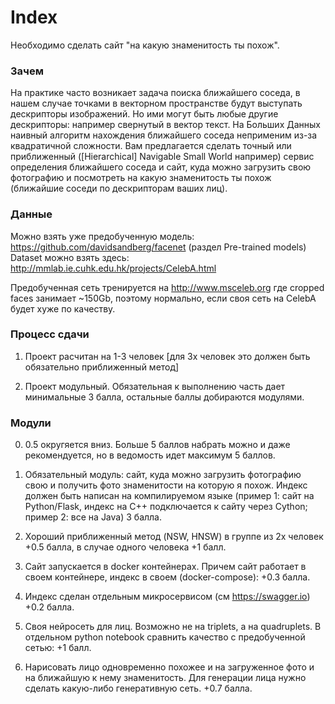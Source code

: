 # Index

Необходимо сделать сайт "на какую знаменитость ты похож".

### Зачем

На практике часто возникает задача поиска ближайшего соседа, в нашем случае точками в векторном пространстве будут выступать дескрипторы изображений. Но ими могут быть любые другие дескрипторы: например свернутый в вектор текст.
На Больших Данных наивный алгоритм нахождения ближайшего соседа неприменим из-за квадратичной сложности. Вам предлагается сделать точный или приближенный ([Hierarchical] Navigable Small World например) сервис определения ближайшего соседа и сайт, куда можно загрузить свою фотографию и посмотреть на какую знаменитость ты похож (ближайшие соседи по дескрипторам ваших лиц).

### Данные

Можно взять уже предобученную модель: https://github.com/davidsandberg/facenet (раздел Pre-trained models)
Dataset можно взять здесь: http://mmlab.ie.cuhk.edu.hk/projects/CelebA.html

Предобученная сеть тренируется на http://www.msceleb.org где cropped faces занимает ~150Gb, поэтому нормально, если своя сеть на CelebA будет хуже по качеству.

### Процесс сдачи

1) Проект расчитан на 1-3 человек [для 3х человек это должен быть обязательно приближенный метод]

2) Проект модульный. Обязательная к выполнению часть дает минимальные 3 балла, остальные баллы добираются модулями.

### Модули

0) 0.5 округяется вниз. Больше 5 баллов набрать можно и даже рекомендуется, но в ведомость идет максимум 5 баллов.

1) Обязательный модуль: сайт, куда можно загрузить фотографию свою и получить фото знаменитости на которую я похож. Индекс должен быть написан на компилируемом языке (пример 1: сайт на Python/Flask, индекс на C++ подключается к сайту через Cython; пример 2: все на Java) 3 балла.

2) Хороший приближенный метод (NSW, HNSW) в группе из 2х человек +0.5 балла, в случае одного человека +1 балл.

3) Сайт запускается в docker контейнерах. Причем сайт работает в своем контейнере, индекс в своем (docker-compose): +0.3 балла.

4) Индекс сделан отдельным микросервисом (см https://swagger.io) +0.2 балла.

5) Своя нейросеть для лиц. Возможно не на triplets, а на quadruplets. В отдельном python notebook сравнить качество с предобученной сетью: +1 балл.

6) Нарисовать лицо одновременно похожее и на загруженное фото и на ближайшую к нему знаменитость. Для генерации лица нужно сделать какую-либо генеративную сеть. +0.7 балла.



